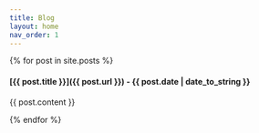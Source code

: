 ```yaml
---
title: Blog
layout: home
nav_order: 1
---
```


{% for post in site.posts %}
#### [{{ post.title }}]({{ post.url }}) - {{ post.date | date_to_string }}
{{ post.content }}

{% endfor %}